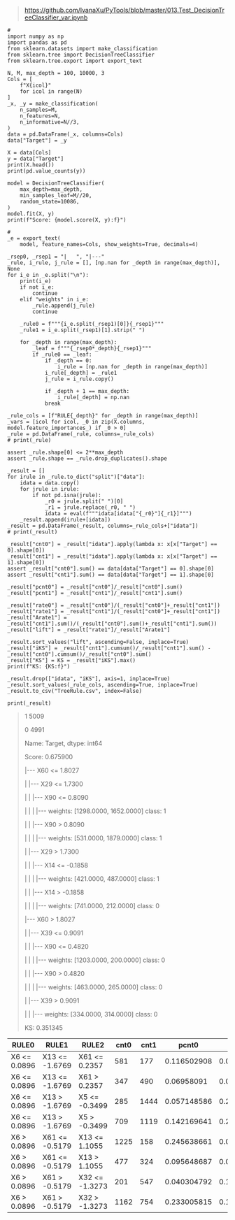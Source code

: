 > https://github.com/IvanaXu/PyTools/blob/master/013.Test_DecisionTreeClassifier_var.ipynb

```shell
#
import numpy as np
import pandas as pd
from sklearn.datasets import make_classification
from sklearn.tree import DecisionTreeClassifier
from sklearn.tree.export import export_text

N, M, max_depth = 100, 10000, 3
Cols = [
    f"X{icol}"
    for icol in range(N)
]
_x, _y = make_classification(
    n_samples=M, 
    n_features=N, 
    n_informative=N//3,
)
data = pd.DataFrame(_x, columns=Cols)
data["Target"] = _y

X = data[Cols]
y = data["Target"]
print(X.head())
print(pd.value_counts(y))

model = DecisionTreeClassifier(
    max_depth=max_depth,
    min_samples_leaf=M//20,
    random_state=10086,
)
model.fit(X, y)
print(f"Score: {model.score(X, y):f}")

# 
_e = export_text(
    model, feature_names=Cols, show_weights=True, decimals=4)

_rsep0, _rsep1 = "|   ", "|---"
_rule, i_rule, j_rule = [], [np.nan for _depth in range(max_depth)], None
for i_e in _e.split("\n"):
    print(i_e)
    if not i_e:
        continue
    elif "weights" in i_e:
        _rule.append(j_rule)
        continue

    _rule0 = f"""{i_e.split(_rsep1)[0]}{_rsep1}"""
    _rule1 = i_e.split(_rsep1)[1].strip(" ")

    for _depth in range(max_depth):
        _leaf = f"""{_rsep0*_depth}{_rsep1}"""
        if _rule0 == _leaf:
            if _depth == 0:
                i_rule = [np.nan for _depth in range(max_depth)]
            i_rule[_depth] = _rule1
            j_rule = i_rule.copy()

            if _depth + 1 == max_depth:
                i_rule[_depth] = np.nan
            break

_rule_cols = [f"RULE{_depth}" for _depth in range(max_depth)]
_vars = [icol for icol, _0 in zip(X.columns, model.feature_importances_) if _0 > 0]
_rule = pd.DataFrame(_rule, columns=_rule_cols)
# print(_rule)

assert _rule.shape[0] <= 2**max_depth
assert _rule.shape == _rule.drop_duplicates().shape

_result = []
for irule in _rule.to_dict("split")["data"]:
    idata = data.copy()
    for jrule in irule:
        if not pd.isna(jrule):
            _r0 = jrule.split(" ")[0]
            _r1 = jrule.replace(_r0, " ")
            idata = eval(f"""idata[idata["{_r0}"]{_r1}]""")
    _result.append(irule+[idata])
_result = pd.DataFrame(_result, columns=_rule_cols+["idata"])
# print(_result)

_result["cnt0"] = _result["idata"].apply(lambda x: x[x["Target"] == 0].shape[0])
_result["cnt1"] = _result["idata"].apply(lambda x: x[x["Target"] == 1].shape[0])
assert _result["cnt0"].sum() == data[data["Target"] == 0].shape[0]
assert _result["cnt1"].sum() == data[data["Target"] == 1].shape[0]

_result["pcnt0"] = _result["cnt0"]/_result["cnt0"].sum()
_result["pcnt1"] = _result["cnt1"]/_result["cnt1"].sum()

_result["rate0"] = _result["cnt0"]/(_result["cnt0"]+_result["cnt1"])
_result["rate1"] = _result["cnt1"]/(_result["cnt0"]+_result["cnt1"])
_result["Arate1"] = _result["cnt1"].sum()/(_result["cnt0"].sum()+_result["cnt1"].sum())
_result["lift"] = _result["rate1"]/_result["Arate1"]

_result.sort_values("lift", ascending=False, inplace=True)
_result["iKS"] = _result["cnt1"].cumsum()/_result["cnt1"].sum() - _result["cnt0"].cumsum()/_result["cnt0"].sum()
_result["KS"] = KS = _result["iKS"].max()
print(f"KS: {KS:f}")

_result.drop(["idata", "iKS"], axis=1, inplace=True)
_result.sort_values(_rule_cols, ascending=True, inplace=True)
_result.to_csv("TreeRule.csv", index=False)

print(_result)

```
> 1    5009
> 
> 0    4991
> 
> Name: Target, dtype: int64
> 
> Score: 0.675900
> 
> |--- X60 <= 1.8027
> 
> |   |--- X29 <= 1.7300
> 
> |   |   |--- X90 <= 0.8090
> 
> |   |   |   |--- weights: [1298.0000, 1652.0000] class: 1
> 
> |   |   |--- X90 >  0.8090
> 
> |   |   |   |--- weights: [531.0000, 1879.0000] class: 1
> 
> |   |--- X29 >  1.7300
> 
> |   |   |--- X14 <= -0.1858
> 
> |   |   |   |--- weights: [421.0000, 487.0000] class: 1
> 
> |   |   |--- X14 >  -0.1858
> 
> |   |   |   |--- weights: [741.0000, 212.0000] class: 0
> 
> |--- X60 >  1.8027
> 
> |   |--- X39 <= 0.9091
> 
> |   |   |--- X90 <= 0.4820
> 
> |   |   |   |--- weights: [1203.0000, 200.0000] class: 0
> 
> |   |   |--- X90 >  0.4820
> 
> |   |   |   |--- weights: [463.0000, 265.0000] class: 0
> 
> |   |--- X39 >  0.9091
> 
> |   |   |--- weights: [334.0000, 314.0000] class: 0
> 
> KS: 0.351345
> 

| RULE0        | RULE1          | RULE2          | cnt0 | cnt1 | pcnt0       | pcnt1       | rate0       | rate1       | Arate1 | lift        | KS          |
| ------------ | -------------- | -------------- | ---- | ---- | ----------- | ----------- | ----------- | ----------- | ------ | ----------- | ----------- |
| X6 <= 0.0896 | X13 <= -1.6769 | X61 <= 0.2357  | 581  | 177  | 0.116502908 | 0.035308199 | 0.766490765 | 0.233509235 | 0.5013 | 0.46580737  | 0.408928924 |
| X6 <= 0.0896 | X13 <= -1.6769 | X61 > 0.2357   | 347  | 490  | 0.06958091  | 0.097745861 | 0.414575866 | 0.585424134 | 0.5013 | 1.167811957 | 0.408928924 |
| X6 <= 0.0896 | X13 > -1.6769  | X5 <= -0.3499  | 285  | 1444 | 0.057148586 | 0.288051067 | 0.164835165 | 0.835164835 | 0.5013 | 1.665998075 | 0.408928924 |
| X6 <= 0.0896 | X13 > -1.6769  | X5 > -0.3499   | 709  | 1119 | 0.142169641 | 0.223219629 | 0.38785558  | 0.61214442  | 0.5013 | 1.221113944 | 0.408928924 |
| X6 > 0.0896  | X61 <= -0.5179 | X13 <= 1.1055  | 1225 | 158  | 0.245638661 | 0.031518053 | 0.885755604 | 0.114244396 | 0.5013 | 0.227896262 | 0.408928924 |
| X6 > 0.0896  | X61 <= -0.5179 | X13 > 1.1055   | 477  | 324  | 0.095648687 | 0.064631957 | 0.595505618 | 0.404494382 | 0.5013 | 0.806890848 | 0.408928924 |
| X6 > 0.0896  | X61 > -0.5179  | X32 <= -1.3273 | 201  | 547  | 0.040304792 | 0.109116298 | 0.268716578 | 0.731283422 | 0.5013 | 1.458774032 | 0.408928924 |
| X6 > 0.0896  | X61 > -0.5179  | X32 > -1.3273  | 1162 | 754  | 0.233005815 | 0.150408937 | 0.606471816 | 0.393528184 | 0.5013 | 0.785015328 | 0.408928924 |

